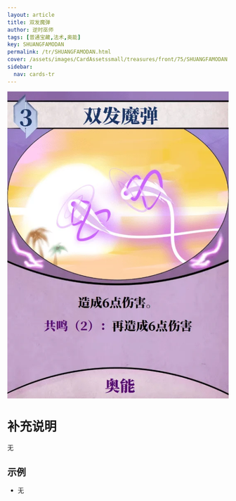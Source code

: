 ```yaml
---
layout: article
title: 双发魔弹
author: 逆时巫师
tags: [普通宝藏,法术,奥能]
key: SHUANGFAMODAN
permalink: /tr/SHUANGFAMODAN.html
cover: /assets/images/CardAssetssmall/treasures/front/75/SHUANGFAMODAN.webp
sidebar:
  nav: cards-tr
---
```

![](/assets/images/CardAssets/treasures/front/75/SHUANGFAMODAN.webp)

# 补充说明
无


## 示例
* 无